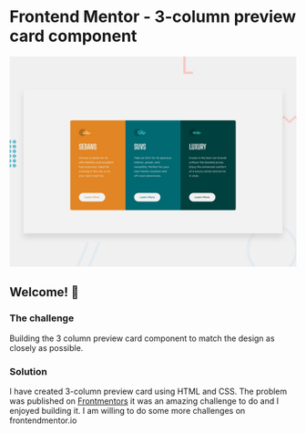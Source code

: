 # Frontend Mentor - 3-column preview card component

![Design preview](./design/desktop-preview.jpg)

## Welcome! 👋
### The challenge

Building the 3 column preview card component to match the design as closely as possible.

### Solution
I have created 3-column preview card using HTML and CSS. The problem was published on [Frontmentors](frontendmentor.io) it was an amazing challenge to do and I enjoyed building it.
I am willing to do some more challenges on frontendmentor.io